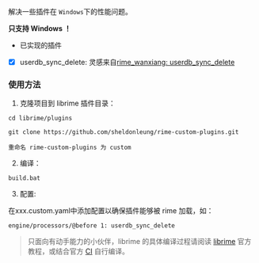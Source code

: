 解决一些插件在 `Windows`下的性能问题。

**只支持 Windows ！**

- 已实现的插件

- [X] userdb_sync_delete: 灵感来自[rime_wanxiang: userdb_sync_delete](https://github.com/amzxyz/rime_wanxiang/blob/main/lua/userdb_sync_delete.lua)

### 使用方法

1. 克隆项目到 librime 插件目录：
```
cd librime/plugins

git clone https://github.com/sheldonleung/rime-custom-plugins.git

重命名 rime-custom-plugins 为 custom
```

2. 编译：
```
build.bat
```

3. 配置:

在xxx.custom.yaml中添加配置以确保插件能够被 rime 加载，如：

```
engine/processors/@before 1: userdb_sync_delete
```

> 只面向有动手能力的小伙伴，librime 的具体编译过程请阅读 [librime](https://github.com/rime/librime/blob/master/README-windows.md) 官方教程，或结合官方 [CI](https://github.com/rime/librime/actions) 自行编译。
